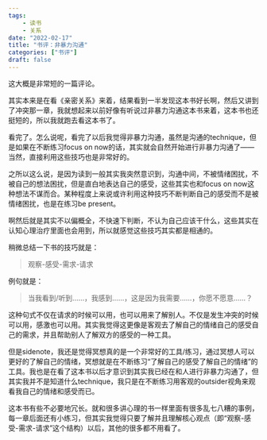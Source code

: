 ```yaml
---
tags:
    - 读书
    - 关系
date: "2022-02-17"
title: "书评：非暴力沟通"
categories: ["书评"]
draft: false
---
```

这大概是非常短的一篇评论。

其实本来是在看《亲密关系》来着，结果看到一半发现这本书好长啊，然后又讲到了冲突那一章，我就想起来以前好像有听说过非暴力沟通这本书来着，这本书也还挺短的，所以我就跑去看这本书了。

看完了。怎么说呢，看完了以后我觉得非暴力沟通，虽然是沟通的technique，但是如果在不断练习focus on now的话，其实就会自然开始进行非暴力沟通了——当然，直接利用这些技巧也是非常好的。

之所以这么说，是因为读到一般其实我突然意识到，沟通中间，不被情绪困扰，不被自己的想法困扰，但是直白地表达自己的感受，这些其实也和focus on now这种想法不谋而合。某种程度上来说或许利用这种技巧不断判断自己的感受而不是被情绪困扰，也是在练习be present。

啊然后就是其实不以偏概全，不快速下判断，不认为自己应该干什么，这些其实在认知心理治疗里面也会用到，所以就感觉这些技巧其实都是相通的。

稍微总结一下书的技巧就是：

> 观察-感受-需求-请求
>

例句就是：
> 当我看到/听到……，我感到……，这是因为我需要……，你愿不愿意……？
> 

这种句式不仅在请求的时候可以用，也可以用来了解别人。不仅是发生冲突的时候可以用，感激也可以用。其实我觉得这更像是客观去了解自己的情绪自己的感受自己的需求，并且帮助别人了解双方的感受的一种工具。

但是sidenote，我还是觉得冥想真的是一个非常好的工具/练习，通过冥想人可以更好的了解自己的情绪，冥想就是在不断练习“了解自己的感受了解自己的情绪”的工具。我也是在看了这本书以后才意识到其实我已经在和人进行非暴力沟通了，但其实我并不是知道什么technique，我只是在不断练习用客观的outsider视角来观看我自己的情绪和感受而已。

这本书有些不必要地冗长。就和很多讲心理的书一样里面有很多乱七八糟的事例，每一章后面还有小练习，但其实我觉得只要了解并且理解核心观点（即“观察-感受-需求-请求”这个结构）以后，其他的很多都不用看了。